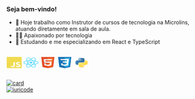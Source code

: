 ### Seja bem-vindo!

- 🔭 Hoje trabalho como Instrutor de cursos de tecnologia na Microlins, atuando diretamente em sala de aula.
- 👨‍💻 Apaixonado por tecnologia
- 🌱 Estudando e me especializando em React e TypeScript
</p>
  <div style="display: inline_block"><br>
  <img align="center" alt="gabriel-Js" height="30" width="40" src="https://raw.githubusercontent.com/devicons/devicon/master/icons/javascript/javascript-plain.svg">
  <img align="center" alt="gabriel-React" height="30" width="40" src="https://raw.githubusercontent.com/devicons/devicon/master/icons/react/react-original.svg">
  <img align="center" alt="gabriel-HTML" height="30" width="40" src="https://raw.githubusercontent.com/devicons/devicon/master/icons/html5/html5-original.svg">
  <img align="center" alt="gabriel-CSS" height="30" width="40" src="https://raw.githubusercontent.com/devicons/devicon/master/icons/css3/css3-original.svg">
  <img align="center" alt="gabriel-Python" height="30" width="40" src="https://raw.githubusercontent.com/devicons/devicon/master/icons/python/python-original.svg">
</div>

##

[![card](https://github-readme-stats.vercel.app/api?username=gabrieldotech&theme=dark)](https://github.com/anuraghazra/github-readme-stats) <br>
[![iuricode](https://github-readme-stats.vercel.app/api/top-langs/?username=iuricode&layout=compact&theme=dark)](https://github.com/anuraghazra/github-readme-stats)
